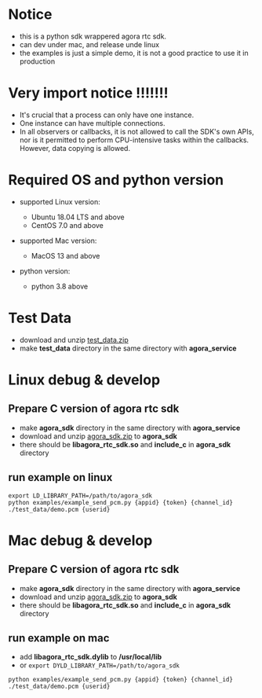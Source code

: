 # Notice
- this is a python sdk wrappered agora rtc sdk.
- can dev under mac, and release unde linux
- the examples is just a simple demo, it is not a good practice to use it in production
# Very import notice !!!!!!!
- It's crucial that a process can only have one instance.
- One instance can have multiple connections.
- In all observers or callbacks, it is not allowed to call the SDK's own APIs, nor is it permitted to perform   CPU-intensive tasks within the callbacks. However, data copying is allowed.

# Required OS and python version
- supported Linux version: 
  - Ubuntu 18.04 LTS and above
  - CentOS 7.0 and above
  
- supported Mac version:

  - MacOS 13 and above

- python version:
  - python 3.8 above

# Test Data
- download and unzip [test_data.zip](https://download.agora.io/demo/test/test_data_202408221437.zip)
- make **test_data** directory in the same directory with **agora_service**

# Linux debug & develop
## Prepare C version of agora rtc sdk

- make **agora_sdk** directory in the same directory with **agora_service**
- download and unzip [agora_sdk.zip](https://download.agora.io/sdk/release/agora_rtc_sdk_linux_20240814_320567.zip) to **agora_sdk**
- there should be **libagora_rtc_sdk.so** and **include_c** in **agora_sdk** directory

## run example on linux
```
export LD_LIBRARY_PATH=/path/to/agora_sdk
python examples/example_send_pcm.py {appid} {token} {channel_id} ./test_data/demo.pcm {userid}
```

# Mac debug & develop
## Prepare C version of agora rtc sdk
- make **agora_sdk** directory in the same directory with **agora_service**
- download and unzip [agora_sdk.zip](https://download.agora.io/sdk/release/agora_rtc_sdk_mac_20240814_320567.zip) to **agora_sdk**
- there should be **libagora_rtc_sdk.so** and **include_c** in **agora_sdk** directory

## run example on mac

- add **libagora_rtc_sdk.dylib** to **/usr/local/lib**
- or  `export DYLD_LIBRARY_PATH=/path/to/agora_sdk`

```
python examples/example_send_pcm.py {appid} {token} {channel_id} ./test_data/demo.pcm {userid}
```
